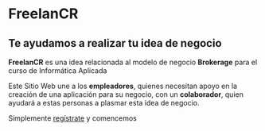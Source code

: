 # FreelanCR

## Te ayudamos a realizar tu idea de negocio

**FreelanCR** es una idea relacionada al modelo de negocio **Brokerage** para el curso de Informática Aplicada

Este Sitio Web une a los **empleadores**, quienes necesitan apoyo en la creación de una aplicación para su negocio, con un **colaborador**, quien ayudará a estas personas a plasmar esta idea de negocio.

Simplemente [regístrate](#) y comencemos

